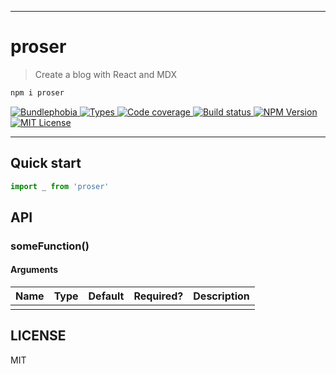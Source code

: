 <hr/>

# proser

> Create a blog with React and MDX

```sh
npm i proser
```

<p>
  <a href="https://bundlephobia.com/result?p=proser">
    <img alt="Bundlephobia" src="https://img.shields.io/bundlephobia/minzip/proser?style=for-the-badge&labelColor=24292e">
  </a>
  <a aria-label="Types" href="https://www.npmjs.com/package/proser">
    <img alt="Types" src="https://img.shields.io/npm/types/proser?style=for-the-badge&labelColor=24292e">
  </a>
  <a aria-label="Code coverage report" href="https://codecov.io/gh/jaredLunde/proser">
    <img alt="Code coverage" src="https://img.shields.io/codecov/c/gh/jaredLunde/proser?style=for-the-badge&labelColor=24292e">
  </a>
  <a aria-label="Build status" href="https://travis-ci.com/jaredLunde/proser">
    <img alt="Build status" src="https://img.shields.io/travis/com/jaredLunde/proser?style=for-the-badge&labelColor=24292e">
  </a>
  <a aria-label="NPM version" href="https://www.npmjs.com/package/proser">
    <img alt="NPM Version" src="https://img.shields.io/npm/v/proser?style=for-the-badge&labelColor=24292e">
  </a>
  <a aria-label="License" href="https://jaredlunde.mit-license.org/">
    <img alt="MIT License" src="https://img.shields.io/npm/l/proser?style=for-the-badge&labelColor=24292e">
  </a>
</p>

---

## Quick start

```js
import _ from 'proser'
```

## API

### someFunction()

#### Arguments

| Name | Type | Default | Required? | Description |
| ---- | ---- | ------- | --------- | ----------- |
|      |      |         |           |             |

## LICENSE

MIT
